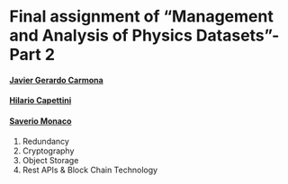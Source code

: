 # Final assignment of “Management and Analysis of Physics Datasets”- Part 2

#### [Javier Gerardo Carmona](https://github.com/eigen-carmona/)  
#### [Hilario Capettini](https://github.com/hcapettini2/)
#### [Saverio Monaco](https://github.com/SaverioMonaco/)

1. Redundancy
2. Cryptography 
3. Object Storage
4. Rest APIs & Block Chain Technology 
